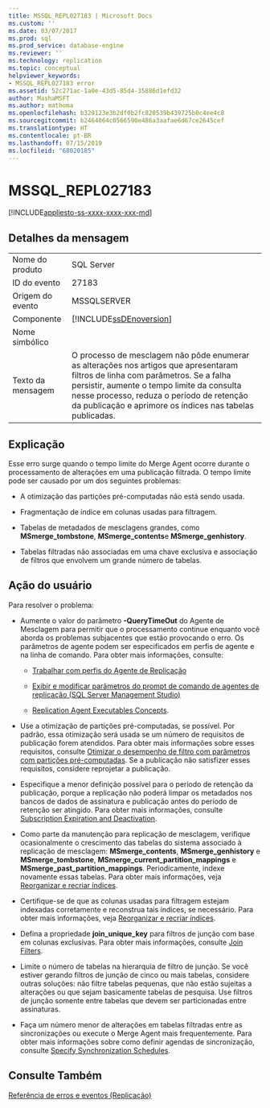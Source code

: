 ```yaml
---
title: MSSQL_REPL027183 | Microsoft Docs
ms.custom: ''
ms.date: 03/07/2017
ms.prod: sql
ms.prod_service: database-engine
ms.reviewer: ''
ms.technology: replication
ms.topic: conceptual
helpviewer_keywords:
- MSSQL_REPL027183 error
ms.assetid: 52c271ac-1a0e-43d5-85d4-35886d1efd32
author: MashaMSFT
ms.author: mathoma
ms.openlocfilehash: b329123e3b2df0b2fc820539b439725b0c4ee4c8
ms.sourcegitcommit: b2464064c0566590e486a3aafae6d67ce2645cef
ms.translationtype: HT
ms.contentlocale: pt-BR
ms.lasthandoff: 07/15/2019
ms.locfileid: "68020185"
---
```

# <a name="mssqlrepl027183"></a>MSSQL_REPL027183
[!INCLUDE[appliesto-ss-xxxx-xxxx-xxx-md](../../includes/appliesto-ss-xxxx-xxxx-xxx-md.md)]
    
## <a name="message-details"></a>Detalhes da mensagem  
  
|||  
|-|-|  
|Nome do produto|SQL Server|  
|ID do evento|27183|  
|Origem do evento|MSSQLSERVER|  
|Componente|[!INCLUDE[ssDEnoversion](../../includes/ssdenoversion-md.md)]|  
|Nome simbólico||  
|Texto da mensagem|O processo de mesclagem não pôde enumerar as alterações nos artigos que apresentaram filtros de linha com parâmetros. Se a falha persistir, aumente o tempo limite da consulta nesse processo, reduza o período de retenção da publicação e aprimore os índices nas tabelas publicadas.|  
  
## <a name="explanation"></a>Explicação  
 Esse erro surge quando o tempo limite do Merge Agent ocorre durante o processamento de alterações em uma publicação filtrada. O tempo limite pode ser causado por um dos seguintes problemas:  
  
-   A otimização das partições pré-computadas não está sendo usada.  
  
-   Fragmentação de índice em colunas usadas para filtragem.  
  
-   Tabelas de metadados de mesclagens grandes, como **MSmerge_tombstone**, **MSmerge_contents**e **MSmerge_genhistory**.  
  
-   Tabelas filtradas não associadas em uma chave exclusiva e associação de filtros que envolvem um grande número de tabelas.  
  
## <a name="user-action"></a>Ação do usuário  
 Para resolver o problema:  
  
-   Aumente o valor do parâmetro **-QueryTimeOut** do Agente de Mesclagem para permitir que o processamento continue enquanto você aborda os problemas subjacentes que estão provocando o erro. Os parâmetros de agente podem ser especificados em perfis de agente e na linha de comando. Para obter mais informações, consulte:  
  
    -   [Trabalhar com perfis do Agente de Replicação](../../relational-databases/replication/agents/work-with-replication-agent-profiles.md)  
  
    -   [Exibir e modificar parâmetros do prompt de comando de agentes de replicação &#40;SQL Server Management Studio&#41;](../../relational-databases/replication/agents/view-and-modify-replication-agent-command-prompt-parameters.md)  
  
    -   [Replication Agent Executables Concepts](../../relational-databases/replication/concepts/replication-agent-executables-concepts.md).  
  
-   Use a otimização de partições pré-computadas, se possível. Por padrão, essa otimização será usada se um número de requisitos de publicação forem atendidos. Para obter mais informações sobre esses requisitos, consulte [Otimizar o desempenho de filtro com parâmetros com partições pré-computadas](../../relational-databases/replication/merge/parameterized-filters-optimize-for-precomputed-partitions.md). Se a publicação não satisfizer esses requisitos, considere reprojetar a publicação.  
  
-   Especifique a menor definição possível para o período de retenção da publicação, porque a replicação não poderá limpar os metadados nos bancos de dados de assinatura e publicação antes do período de retenção ser atingido. Para obter mais informações, consulte [Subscription Expiration and Deactivation](../../relational-databases/replication/subscription-expiration-and-deactivation.md).  
  
-   Como parte da manutenção para replicação de mesclagem, verifique ocasionalmente o crescimento das tabelas do sistema associado à replicação de mesclagem: **MSmerge_contents**, **MSmerge_genhistory** e **MSmerge_tombstone**, **MSmerge_current_partition_mappings** e **MSmerge_past_partition_mappings**. Periodicamente, indexe novamente essas tabelas. Para obter mais informações, veja [Reorganizar e recriar índices](../../relational-databases/indexes/reorganize-and-rebuild-indexes.md).  
  
-   Certifique-se de que as colunas usadas para filtragem estejam indexadas corretamente e reconstrua tais índices, se necessário. Para obter mais informações, veja [Reorganizar e recriar índices](../../relational-databases/indexes/reorganize-and-rebuild-indexes.md).  
  
-   Defina a propriedade **join_unique_key** para filtros de junção com base em colunas exclusivas. Para obter mais informações, consulte [Join Filters](../../relational-databases/replication/merge/join-filters.md).  
  
-   Limite o número de tabelas na hierarquia de filtro de junção. Se você estiver gerando filtros de junção de cinco ou mais tabelas, considere outras soluções: não filtre tabelas pequenas, que não estão sujeitas a alterações ou que sejam basicamente tabelas de pesquisa. Use filtros de junção somente entre tabelas que devem ser particionadas entre assinaturas.  
  
-   Faça um número menor de alterações em tabelas filtradas entre as sincronizações ou execute o Merge Agent mais frequentemente. Para obter mais informações sobre como definir agendas de sincronização, consulte [Specify Synchronization Schedules](../../relational-databases/replication/specify-synchronization-schedules.md).  
  
## <a name="see-also"></a>Consulte Também  
 [Referência de erros e eventos &#40;Replicação&#41;](../../relational-databases/replication/errors-and-events-reference-replication.md)  
  
  
